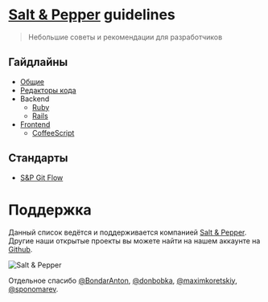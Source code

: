 # [Salt & Pepper](http://saltpepper.ru) guidelines
> Небольшие советы и рекомендации для разработчиков

## Гайдлайны

* [Общие](guides/common.md)
* [Редакторы кода](guides/editors.md)
* Backend
  * [Ruby](guides/backend/ruby.md)
  * [Rails](guides/backend/rails.md)
* [Frontend](guides/frontend.md)
  * [CoffeeScript](guides/frontend/coffeescript.md)

## Стандарты

* [S&P Git Flow](standards/gitflow.md)

# Поддержка

Данный список ведётся и поддерживается компанией [Salt & Pepper](http://saltpepper.ru). Другие наши открытые проекты вы 
можете найти на нашем аккаунте на [Github](https://github.com/snphq).

![Salt & Pepper](http://saltpepper.ru/common/img/logo.png)

Отдельное спасибо [@BondarAnton](https://github.com/BondarAnton), [@donbobka](https://github.com/donbobka), [@maximkoretskiy](https://github.com/maximkoretskiy), [@sponomarev](https://github.com/sponomarev).
